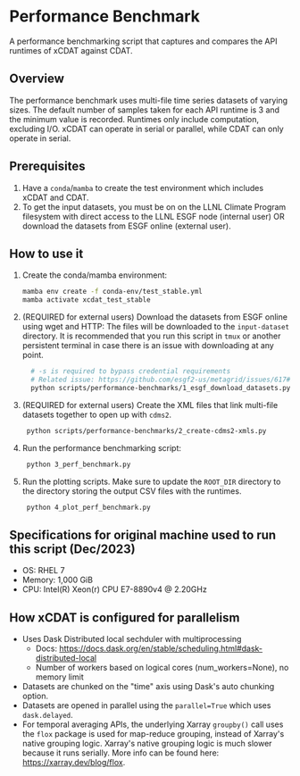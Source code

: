 # Performance Benchmark

A performance benchmarking script that captures and compares the API runtimes of
xCDAT against CDAT.

## Overview

The performance benchmark uses multi-file time series datasets of varying sizes. The
default number of samples taken for each API runtime is 3 and the minimum value is
recorded. Runtimes only include computation, excluding I/O. xCDAT can operate
in serial or parallel, while CDAT can only operate in serial.

## Prerequisites

1. Have a `conda`/`mamba` to create the test environment which includes xCDAT and CDAT.
2. To get the input datasets, you must be on on the LLNL Climate Program filesystem
   with direct access to the LLNL ESGF node (internal user) OR download the datasets
   from ESGF online (external user).

## How to use it

1. Create the conda/mamba environment:

   ```bash
   mamba env create -f conda-env/test_stable.yml
   mamba activate xcdat_test_stable
   ```

2. (REQUIRED for external users) Download the datasets from ESGF online using wget
   and HTTP: The files will be downloaded to the `input-dataset` directory. It is
   recommended that you run this script in `tmux` or another persistent terminal in
   case there is an issue with downloading at any point.

   ```bash
     # -s is required to bypass credential requirements
     # Related issue: https://github.com/esgf2-us/metagrid/issues/617#issuecomment-1984677121
     python scripts/performance-benchmarks/1_esgf_download_datasets.py
   ```

3. (REQUIRED for external users) Create the XML files that link multi-file datasets
   together to open up with `cdms2`.

   ```bash
    python scripts/performance-benchmarks/2_create-cdms2-xmls.py
   ```

4. Run the performance benchmarking script:

   ```bash
    python 3_perf_benchmark.py
   ```

5. Run the plotting scripts. Make sure to update the `ROOT_DIR` directory to
   the directory storing the output CSV files with the runtimes.

   ```bash
    python 4_plot_perf_benchmark.py
   ```

## Specifications for original machine used to run this script (Dec/2023)

- OS: RHEL 7
- Memory: 1,000 GiB
- CPU: Intel(R) Xeon(r) CPU E7-8890v4 @ 2.20GHz

## How xCDAT is configured for parallelism

- Uses Dask Distributed local sechduler with multiprocessing
  - Docs: https://docs.dask.org/en/stable/scheduling.html#dask-distributed-local
  - Number of workers based on logical cores (num_workers=None), no memory limit
- Datasets are chunked on the "time" axis using Dask's auto chunking option.
- Datasets are opened in parallel using the `parallel=True` which uses
  `dask.delayed`.
- For temporal averaging APIs, the underlying Xarray `groupby()` call uses the
  `flox` package is used for map-reduce grouping, instead of Xarray's native
  grouping logic. Xarray's native grouping logic is much slower because it
  runs serially. More info can be found here: https://xarray.dev/blog/flox.
